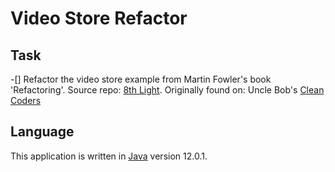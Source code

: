 # Video Store Refactor

## Task
-[] Refactor the video store example from Martin Fowler's book 'Refactoring'.
Source repo: [8th Light](https://github.com/8thlight/videostore).
Originally found on: Uncle Bob's [Clean Coders](https://github.com/unclebob/videostore)

## Language
This application is written in [Java](https://openjdk.java.net/) version 12.0.1.